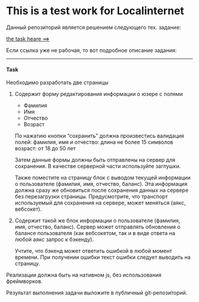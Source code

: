 # This is a test work for Localinternet

Данный репозиторий является решением следующего тех. задание: 

[the task heare ==>](https://docs.google.com/document/d/1WJn-j9-9MIqqrrVK5tncftZZs2uq1bMK0qmRN9vON4s/edit)

Если ссылка уже не рабочая, то вот подробное описание задания:

---
#### Task
Необходимо разработать две страницы
1. Содержит форму редактирования информации о юзере с полями

	* Фамилия
	* Имя
	* Отчество
	* Возраст

	По нажатию кнопки “сохранить” должна произвестись валидация полей:
фамилия, имя и отчество: длина не более 15 символов
возраст: от 18 до 50 лет

	Затем данные формы должны быть отправлены на сервер для сохранения. В качестве серверной части используйте заглушки.

	Также поместите на страницу блок с выводом текущей информации о пользователе (фамилия, имя, отчество, баланс). Эта информация должна сразу же обновиться после сохранения данных на сервере без перезагрузки страницы. Предусмотрите, что транспорт используемый для сохранения на сервере, может меняться (аякс, вебсокет). 


2. Содержит такой же блок информации о пользователе (фамилия, имя, отчество, баланс). Сервер может отправлять обновления о балансе пользователя (как вебсокетом, так и в виде ответа на любой аякс запрос к бэкенду).

	Учтите, что бэкенд может ответить ошибкой в любой момент времени. При получении ошибки текст ошибки следует выводить на страницу.

Реализации должна быть на нативном js, без использования фреймворков.

Результат выполнения задачи выложите в публичный git-репозиторий.

